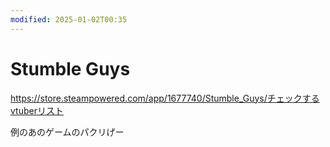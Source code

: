 ```yaml
---
modified: 2025-01-02T00:35
---
```

# Stumble Guys

https://store.steampowered.com/app/1677740/Stumble_Guys/チェックするvtuberリスト

例のあのゲームのパクリげー
